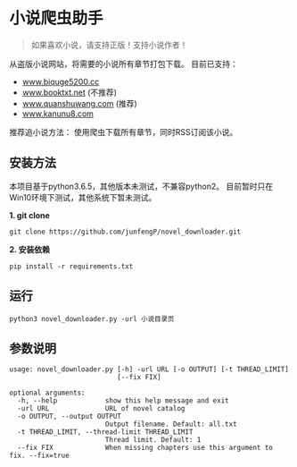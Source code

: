# 小说爬虫助手

> 如果喜欢小说，请支持正版！支持小说作者！

从盗版小说网站，将需要的小说所有章节打包下载。
目前已支持：
- www.biquge5200.cc
- www.booktxt.net (不推荐)
- www.quanshuwang.com (推荐)
- www.kanunu8.com

推荐追小说方法：
使用爬虫下载所有章节，同时RSS订阅该小说。

## 安装方法
本项目基于python3.6.5，其他版本未测试，不兼容python2。
目前暂时只在Win10环境下测试，其他系统下暂未测试。

**1. git clone**
```
git clone https://github.com/junfengP/novel_downloader.git
```

**2. 安装依赖**
```
pip install -r requirements.txt
```

## 运行

```
python3 novel_downloader.py -url 小说目录页 
```

## 参数说明
```
usage: novel_downloader.py [-h] -url URL [-o OUTPUT] [-t THREAD_LIMIT]
                           [--fix FIX]

optional arguments:
  -h, --help            show this help message and exit
  -url URL              URL of novel catalog
  -o OUTPUT, --output OUTPUT
                        Output filename. Default: all.txt
  -t THREAD_LIMIT, --thread-limit THREAD_LIMIT
                        Thread limit. Default: 1
  --fix FIX             When missing chapters use this argument to fix. --fix=true 

```